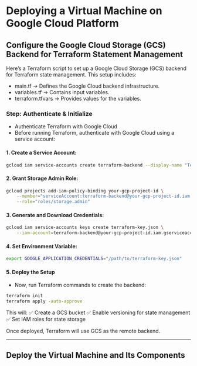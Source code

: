 # Deploying a Virtual Machine on Google Cloud Platform

## Configure the Google Cloud Storage (GCS) Backend for Terraform Statement Management

Here’s a Terraform script to set up a Google Cloud Storage (GCS) backend for Terraform state management. This setup includes:

- main.tf → Defines the Google Cloud backend infrastructure.
- variables.tf → Contains input variables.
- terraform.tfvars → Provides values for the variables.

### Step: Authenticate & Initialize

- Authenticate Terraform with Google Cloud
- Before running Terraform, authenticate with Google Cloud using a service account:

#### 1.	Create a Service Account:
```bash
gcloud iam service-accounts create terraform-backend --display-name "Terraform Backend"
```

#### 2.	Grant Storage Admin Role:
```bash
gcloud projects add-iam-policy-binding your-gcp-project-id \
    --member="serviceAccount:terraform-backend@your-gcp-project-id.iam.gserviceaccount.com" \
    --role="roles/storage.admin"
```

#### 3.	Generate and Download Credentials:
```bash
gcloud iam service-accounts keys create terraform-key.json \
    --iam-account=terraform-backend@your-gcp-project-id.iam.gserviceaccount.com
```

#### 4.	Set Environment Variable:
```bash
export GOOGLE_APPLICATION_CREDENTIALS="/path/to/terraform-key.json"
```

#### 5. Deploy the Setup

- Now, run Terraform commands to create the backend:
```bash
terraform init
terraform apply -auto-approve
```

This will:
✅ Create a GCS bucket
✅ Enable versioning for state management
✅ Set IAM roles for state storage

Once deployed, Terraform will use GCS as the remote backend.

---

## Deploy the Virtual Machine and Its Components
